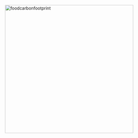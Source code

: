 <img width="425" alt="foodcarbonfootprint" src="https://github.com/user-attachments/assets/2be64829-f6bf-4b6d-9377-d326caabc0b6">
